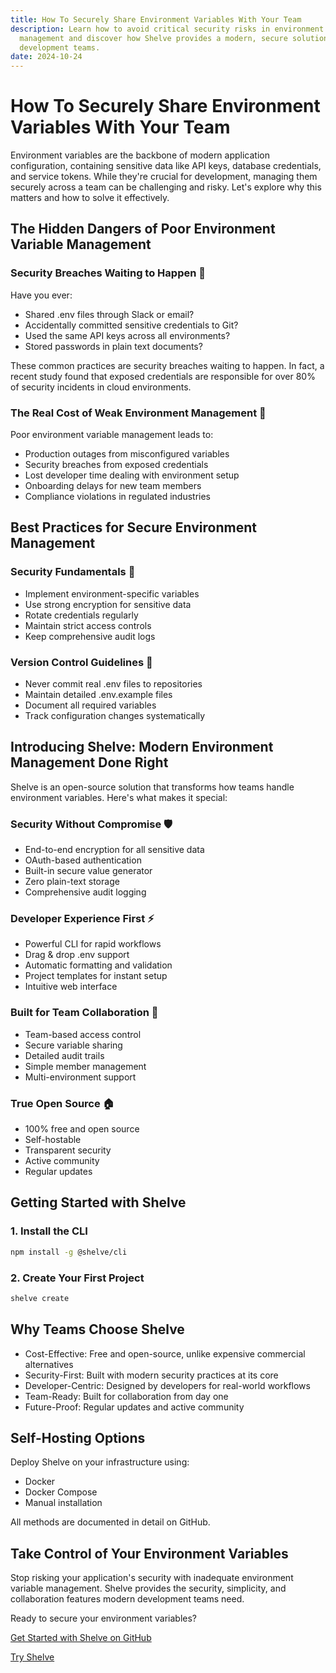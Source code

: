 ```yaml
---
title: How To Securely Share Environment Variables With Your Team
description: Learn how to avoid critical security risks in environment variable
  management and discover how Shelve provides a modern, secure solution for
  development teams.
date: 2024-10-24
---
```


# How To Securely Share Environment Variables With Your Team

Environment variables are the backbone of modern application configuration, containing sensitive data like API keys, database credentials, and service tokens. While they're crucial for development, managing them securely across a team can be challenging and risky. Let's explore why this matters and how to solve it effectively.

## The Hidden Dangers of Poor Environment Variable Management

### Security Breaches Waiting to Happen 🚨

Have you ever:

- Shared .env files through Slack or email?
- Accidentally committed sensitive credentials to Git?
- Used the same API keys across all environments?
- Stored passwords in plain text documents?

These common practices are security breaches waiting to happen. In fact, a recent study found that exposed credentials are responsible for over 80% of security incidents in cloud environments.

### The Real Cost of Weak Environment Management 💸

Poor environment variable management leads to:

- Production outages from misconfigured variables
- Security breaches from exposed credentials
- Lost developer time dealing with environment setup
- Onboarding delays for new team members
- Compliance violations in regulated industries

## Best Practices for Secure Environment Management

### Security Fundamentals 🔐

- Implement environment-specific variables
- Use strong encryption for sensitive data
- Rotate credentials regularly
- Maintain strict access controls
- Keep comprehensive audit logs

### Version Control Guidelines 📝

- Never commit real .env files to repositories
- Maintain detailed .env.example files
- Document all required variables
- Track configuration changes systematically

## Introducing Shelve: Modern Environment Management Done Right

Shelve is an open-source solution that transforms how teams handle environment variables. Here's what makes it special:

### Security Without Compromise 🛡️

- End-to-end encryption for all sensitive data
- OAuth-based authentication
- Built-in secure value generator
- Zero plain-text storage
- Comprehensive audit logging

### Developer Experience First ⚡

- Powerful CLI for rapid workflows
- Drag & drop .env support
- Automatic formatting and validation
- Project templates for instant setup
- Intuitive web interface

### Built for Team Collaboration 👥

- Team-based access control
- Secure variable sharing
- Detailed audit trails
- Simple member management
- Multi-environment support

### True Open Source 🏠

- 100% free and open source
- Self-hostable
- Transparent security
- Active community
- Regular updates

## Getting Started with Shelve

### 1. Install the CLI

```bash
npm install -g @shelve/cli
```

### 2. Create Your First Project

```bash
shelve create
```

## Why Teams Choose Shelve

- Cost-Effective: Free and open-source, unlike expensive commercial alternatives
- Security-First: Built with modern security practices at its core
- Developer-Centric: Designed by developers for real-world workflows
- Team-Ready: Built for collaboration from day one
- Future-Proof: Regular updates and active community

## Self-Hosting Options

Deploy Shelve on your infrastructure using:

- Docker
- Docker Compose
- Manual installation

All methods are documented in detail on GitHub.

## Take Control of Your Environment Variables

Stop risking your application's security with inadequate environment variable management. Shelve provides the security, simplicity, and collaboration features modern development teams need.

Ready to secure your environment variables?

[Get Started with Shelve on GitHub](https://git.new/variables)

[Try Shelve](https://shelve.cloud)
